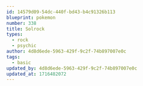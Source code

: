 ```yaml
---
id: 14579d09-54dc-440f-bd43-b4c91326b113
blueprint: pokemon
number: 338
title: Solrock
types:
  - rock
  - psychic
author: 4d8d6ede-5963-429f-9c2f-74b897007e0c
tags:
  - basic
updated_by: 4d8d6ede-5963-429f-9c2f-74b897007e0c
updated_at: 1716482072
---
```

